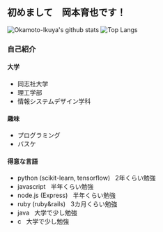 ## 初めまして　岡本育也です！

![Okamoto-Ikuya's github stats](https://github-readme-stats.vercel.app/api?username=oi198&show_icons=true&theme=dark)
![Top Langs](https://github-readme-stats.vercel.app/api/top-langs/?username=oi198&theme=dark&langs_count=5)

 
### 自己紹介
 #### 大学
 + 同志社大学<br>
 + 理工学部<br>
 + 情報システムデザイン学科<br>
 
 #### 趣味
 + プログラミング<br>
 + バスケ
 
 #### 得意な言語
 + python (scikit-learn, tensorflow) &nbsp; 2年くらい勉強<br>
 + javascript &nbsp; 半年くらい勉強<br>
 + node.js (Express) &nbsp; 半年くらい勉強<br>
 + ruby (ruby&rails) &nbsp; 3カ月くらい勉強<br>
 + java &nbsp; 大学で少し勉強<br>
 + c &nbsp; 大学で少し勉強<br>
